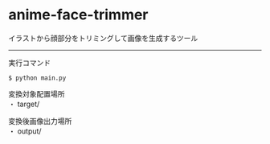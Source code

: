 # anime-face-trimmer
イラストから顔部分をトリミングして画像を生成するツール  

***
実行コマンド  

```
$ python main.py
```

変換対象配置場所  
・ target/  

変換後画像出力場所  
・ output/  
